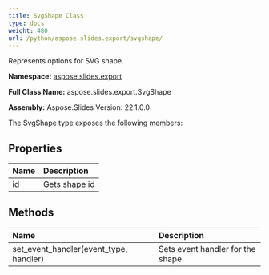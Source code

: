 ```yaml
---
title: SvgShape Class
type: docs
weight: 480
url: /python/aspose.slides.export/svgshape/
---
```


Represents options for SVG shape.

**Namespace:** [aspose.slides.export](/python/aspose.slides.export/)

**Full Class Name:** aspose.slides.export.SvgShape

**Assembly:**  Aspose.Slides Version: 22.1.0.0

The SvgShape type exposes the following members:
## **Properties**
|**Name**|**Description**|
| :- | :- |
|id|Gets shape id|
## **Methods**
|**Name**|**Description**|
| :- | :- |
|set_event_handler(event_type, handler)|Sets event handler for the shape|
